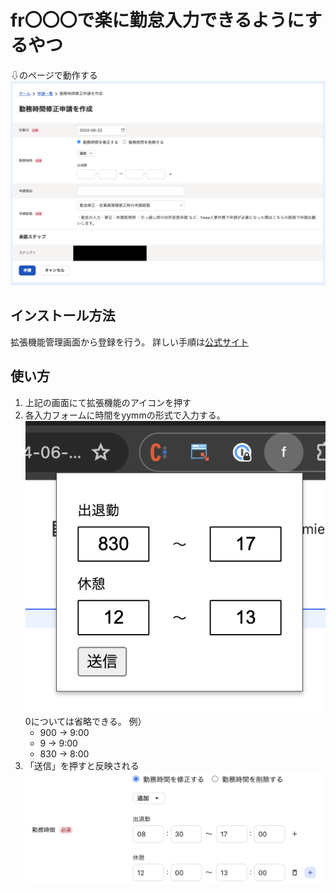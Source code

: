 # fr〇〇〇で楽に勤怠入力できるようにするやつ

⇩のページで動作する
![static/page.png](static/page.png)

## インストール方法

拡張機能管理画面から登録を行う。
詳しい手順は[公式サイト](https://support.google.com/chrome/a/answer/2714278?hl=ja#:~:text=chrome%3A%2F%2Fextensions%2F%20%E3%81%AB%E3%82%A2%E3%82%AF%E3%82%BB%E3%82%B9,%E8%AA%AD%E3%81%BF%E8%BE%BC%E3%82%80%5D%20%E3%82%92%E3%82%AF%E3%83%AA%E3%83%83%E3%82%AF%E3%81%97%E3%81%BE%E3%81%99%E3%80%82)

## 使い方

1. 上記の画面にて拡張機能のアイコンを押す
2. 各入力フォームに時間をyymmの形式で入力する。
    ![alt text](static/form.png)
    0については省略できる。
    例）
     - 900 → 9:00
     - 9 → 9:00
     - 830 → 8:00
3. 「送信」を押すと反映される
    ![alt text](static/registerd.png)